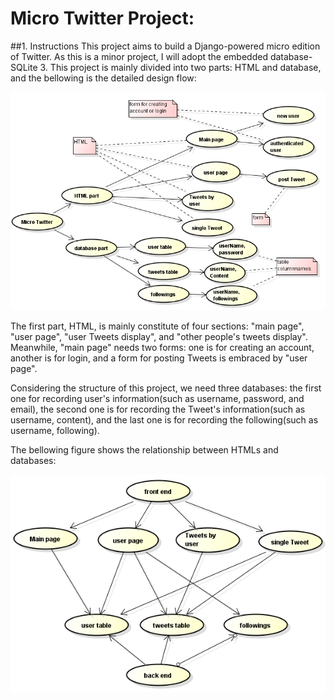 # Micro Twitter Project:

##1. Instructions
This project aims to build a Django-powered micro edition of Twitter. As this is a minor project, I will adopt the embedded database-SQLite 3. This project is mainly divided into two parts: HTML and database, and the bellowing is the detailed design flow:

![Project Flow](https://github.com/daihong391/MIcroTweet/raw/master/images/projectFlow.png)

The first part, HTML, is mainly constitute of four sections: "main page", "user page", "user Tweets display", and "other people's tweets display". Meanwhile, "main page" needs two forms: one is for creating an account, another is for login, and a form for posting Tweets is embraced by "user page".

Considering the structure of this project, we need three databases: the first one for recording user's information(such as username, password, and email), the second one is for recording the Tweet's information(such as username, content), and the last one is for recording the following(such as username, following).

The bellowing figure shows the relationship between HTMLs and databases:

![Relationship between HTMLs and databases](https://github.com/daihong391/MIcroTweet/raw/master/images/relation.png)


